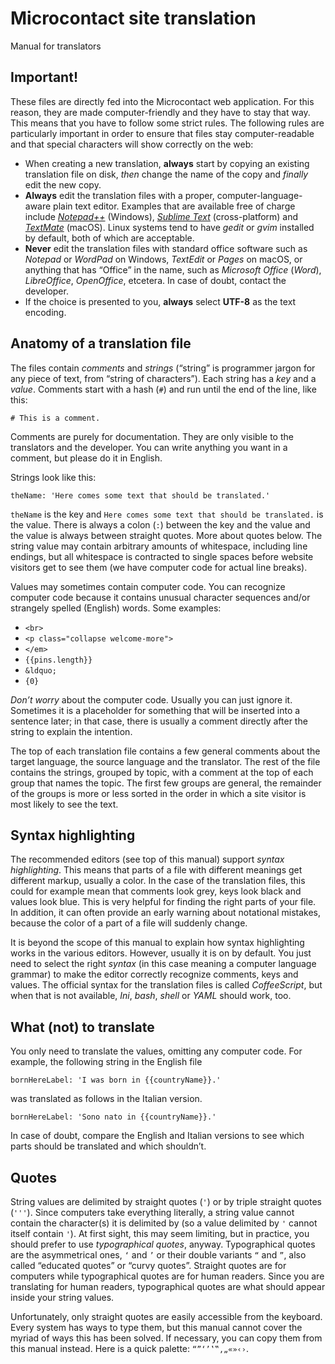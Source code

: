 # Microcontact site translation

Manual for translators


## Important!

These files are directly fed into the Microcontact web application. For this reason, they are made computer-friendly and they have to stay that way. This means that you have to follow some strict rules. The following rules are particularly important in order to ensure that files stay computer-readable and that special characters will show correctly on the web:

 - When creating a new translation, **always** start by copying an existing translation file on disk, *then* change the name of the copy and *finally* edit the new copy.
 - **Always** edit the translation files with a proper, computer-language-aware plain text editor. Examples that are available free of charge include *[Notepad++][1]* (Windows), *[Sublime Text][2]* (cross-platform) and *[TextMate][3]* (macOS). Linux systems tend to have *gedit* or *gvim* installed by default, both of which are acceptable.
 - **Never** edit the translation files with standard office software such as *Notepad* or *WordPad* on Windows, *TextEdit* or *Pages* on macOS, or anything that has “Office” in the name, such as *Microsoft Office* (*Word*), *LibreOffice*, *OpenOffice*, etcetera. In case of doubt, contact the developer.
 - If the choice is presented to you, **always** select **UTF-8** as the text encoding.

[1]: https://notepad-plus-plus.org/
[2]: https://www.sublimetext.com/
[3]: http://macromates.com/


## Anatomy of a translation file

The files contain *comments* and *strings* (“string” is programmer jargon for any piece of text, from “string of characters”). Each string has a *key* and a *value*. Comments start with a hash (`#`) and run until the end of the line, like this:

    # This is a comment.

Comments are purely for documentation. They are only visible to the translators and the developer. You can write anything you want in a comment, but please do it in English.

Strings look like this:

    theName: 'Here comes some text that should be translated.'

`theName` is the key and `Here comes some text that should be translated.` is the value. There is always a colon (`:`) between the key and the value and the value is always between straight quotes. More about quotes below. The string value may contain arbitrary amounts of whitespace, including line endings, but all whitespace is contracted to single spaces before website visitors get to see them (we have computer code for actual line breaks).

Values may sometimes contain computer code. You can recognize computer code because it contains unusual character sequences and/or strangely spelled (English) words. Some examples:

 - `<br>`
 - `<p class="collapse welcome-more">`
 - `</em>`
 - `{{pins.length}}`
 - `&ldquo;`
 - `{0}`

*Don’t worry* about the computer code. Usually you can just ignore it. Sometimes it is a placeholder for something that will be inserted into a sentence later; in that case, there is usually a comment directly after the string to explain the intention.

The top of each translation file contains a few general comments about the target language, the source language and the translator. The rest of the file contains the strings, grouped by topic, with a comment at the top of each group that names the topic. The first few groups are general, the remainder of the groups is more or less sorted in the order in which a site visitor is most likely to see the text.


## Syntax highlighting

The recommended editors (see top of this manual) support *syntax highlighting*. This means that parts of a file with different meanings get different markup, usually a color. In the case of the translation files, this could for example mean that comments look grey, keys look black and values look blue. This is very helpful for finding the right parts of your file. In addition, it can often provide an early warning about notational mistakes, because the color of a part of a file will suddenly change.

It is beyond the scope of this manual to explain how syntax highlighting works in the various editors. However, usually it is on by default. You just need to select the right *syntax* (in this case meaning a computer language grammar) to make the editor correctly recognize comments, keys and values. The official syntax for the translation files is called *CoffeeScript*, but when that is not available, *Ini*, *bash*, *shell* or *YAML* should work, too.


## What (not) to translate

You only need to translate the values, omitting any computer code. For example, the following string in the English file

    bornHereLabel: 'I was born in {{countryName}}.'

was translated as follows in the Italian version.

    bornHereLabel: 'Sono nato in {{countryName}}.'

In case of doubt, compare the English and Italian versions to see which parts should be translated and which shouldn’t.


## Quotes

String values are delimited by straight quotes (`'`) or by triple straight quotes (`'''`). Since computers take everything literally, a string value cannot contain the character(s) it is delimited by (so a value delimited by `'` cannot itself contain `'`). At first sight, this may seem limiting, but in practice, you should prefer to use *typographical quotes*, anyway. Typographical quotes are the asymmetrical ones, `‘` and `’` or their double variants `“` and `”`, also called “educated quotes” or “curvy quotes”. Straight quotes are for computers while typographical quotes are for human readers. Since you are translating for human readers, typographical quotes are what should appear inside your string values.

Unfortunately, only straight quotes are easily accessible from the keyboard. Every system has ways to type them, but this manual cannot cover the myriad of ways this has been solved. If necessary, you can copy them from this manual instead. Here is a quick palette: `“”‘’‛‟‚„«»‹›`.
